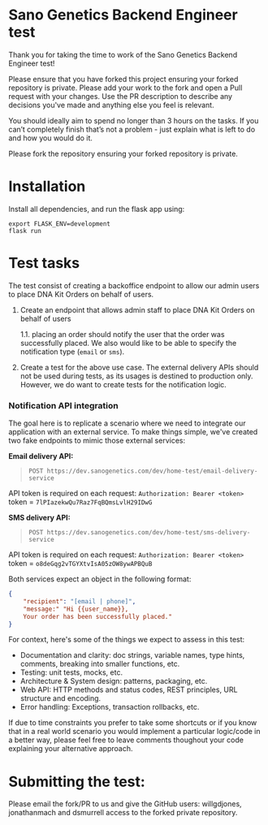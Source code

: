 # Sano Genetics Backend Engineer test
Thank you for taking the time to work of the Sano Genetics Backend Engineer test!

Please ensure that you have forked this project ensuring your forked repository is private. Please add your work to the fork and open a Pull request with your changes. Use the PR description to describe any decisions you've made and anything else you feel is relevant.

You should ideally aim to spend no longer than 3 hours on the tasks. If you can’t completely finish that’s not a problem - just explain what is left to do and how you would do it.

Please fork the repository ensuring your forked repository is private.

# Installation
Install all dependencies, and run the flask app using:
```
export FLASK_ENV=development                                  
flask run
```


# Test tasks
The test consist of creating a backoffice endpoint to allow our admin users to place DNA Kit Orders on behalf of users.

1. Create an endpoint that allows admin staff to place DNA Kit Orders on behalf of users

    1.1. placing an order should notify the user that the order was successfully placed.
    We also would like to be able to specify the notification type (`email` or `sms`).

2. Create a test for the above use case. The external delivery APIs should not be used during tests, as its usages is destined to production only. However, we do want to create tests for the notification logic.

### Notification API integration
The goal here is to replicate a scenario where we need to integrate our application with an external service.
To make things simple, we've created two fake endpoints to mimic those external services:

**Email delivery API:**

> `POST https://dev.sanogenetics.com/dev/home-test/email-delivery-service`

API token is required on each request: `Authorization: Bearer <token>`
token = `7lPIazekwQu7Raz7FqBQmsLvlH29IDwG`

**SMS delivery API:**
> `POST https://dev.sanogenetics.com/dev/home-test/sms-delivery-service`

API token is required on each request: `Authorization: Bearer <token>`
token = `o8deGqg2vTGYXtvIsA05zOW8ywAPBQuB`

Both services expect an object in the following format:
```json
{
    "recipient": "[email | phone]",
    "message:" "Hi {{user_name}},
    Your order has been successfully placed."
}
```


For context, here's some of the things we expect to assess in this test:
* Documentation and clarity: doc strings, variable names, type hints, comments, breaking into smaller functions, etc.
* Testing: unit tests, mocks, etc.
* Architecture & System design: patterns, packaging, etc.
* Web API: HTTP methods and status codes, REST principles, URL structure and encoding.
* Error handling: Exceptions, transaction rollbacks, etc.

If due to time constraints you prefer to take some shortcuts or if you know that in a real world scenario you would implement a particular logic/code in a better way, please feel free to leave comments thoughout your code explaining your alternative approach.


# Submitting the test:
Please email the fork/PR to us and give the GitHub users: willgdjones,  jonathanmach and dsmurrell access to the forked private repository.

